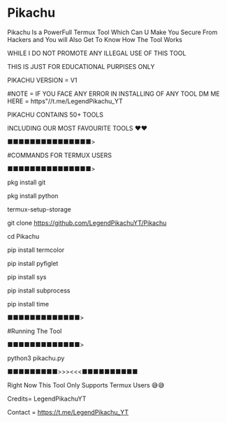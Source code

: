 # Pikachu
Pikachu Is  a PowerFull Termux Tool Which Can U Make You Secure From Hackers and You will Also Get To Know How The Tool Works

WHILE I DO NOT PROMOTE ANY ILLEGAL USE OF THIS TOOL

THIS IS JUST FOR EDUCATIONAL PURPISES ONLY

PIKACHU VERSION = V1

#NOTE = IF YOU FACE ANY ERROR IN INSTALLING OF ANY TOOL DM ME HERE = https"//t.me/LegendPikachu_YT

PIKACHU CONTAINS 50+ TOOLS

INCLUDING OUR MOST FAVOURITE TOOLS ❤❤

■■■■■■■■■■■■■■■>

#COMMANDS FOR TERMUX USERS

■■■■■■■■■■■■■■■>

pkg install git

pkg install python

termux-setup-storage

git clone https://github.com/LegendPikachuYT/Pikachu

cd Pikachu

pip install termcolor

pip install pyfiglet

pip install sys

pip install subprocess

pip install time

■■■■■■■■■■■■■>

#Running The Tool

■■■■■■■■■■■■■>

python3 pikachu.py

■■■■■■■■■>>><<<■■■■■■■■■■

Right Now This Tool Only Supports Termux Users 😅😅

Credits= LegendPikachuYT

Contact = https://t.me/LegendPikachu_YT
